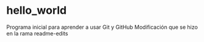 # hello_world
Programa inicial para aprender a usar Git y GitHub
Modificación que se hizo en la rama readme-edits
